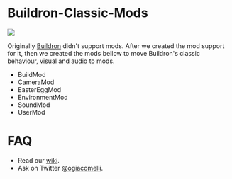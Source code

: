 # Buildron-Classic-Mods
![](docs/gifs/BuildronClassicMods-small.gif)

Originally [Buildron](http://github.com/skahal/buildron) didn't support mods. After we created the mod support for it, then we created the mods bellow to move Buildron's classic behaviour, visual and audio to mods.

* BuildMod
* CameraMod
* EasterEggMod
* EnvironmentMod
* SoundMod
* UserMod


FAQ
======
- Read our [wiki](https://github.com/skahal/buildron-classic-mods/wiki).
- Ask on Twitter [@ogiacomelli](http://twitter.com/ogiacomelli).